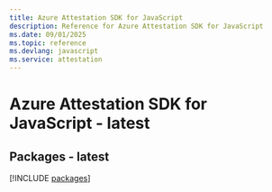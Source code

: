```yaml
---
title: Azure Attestation SDK for JavaScript
description: Reference for Azure Attestation SDK for JavaScript
ms.date: 09/01/2025
ms.topic: reference
ms.devlang: javascript
ms.service: attestation
---
```

# Azure Attestation SDK for JavaScript - latest
## Packages - latest
[!INCLUDE [packages](attestation-index.md)]